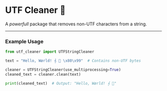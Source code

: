 # UTF Cleaner 🧼

A *powerfull* package that removes non-UTF characters from a string.

---

### **Example Usage**
```python
from utf_cleaner import UTFStringCleaner

text = "Hello, Wørld! 𝄞 💖 \x80\x99"  # Contains non-UTF bytes

cleaner = UTFStringCleaner(use_multiprocessing=True)
cleaned_text = cleaner.clean(text)

print(cleaned_text)  # Output: "Hello, Wørld! 𝄞 💖"